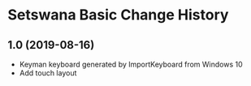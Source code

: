 Setswana Basic Change History
====================

1.0 (2019-08-16)
----------------
* Keyman keyboard generated by ImportKeyboard from Windows 10 
* Add touch layout
